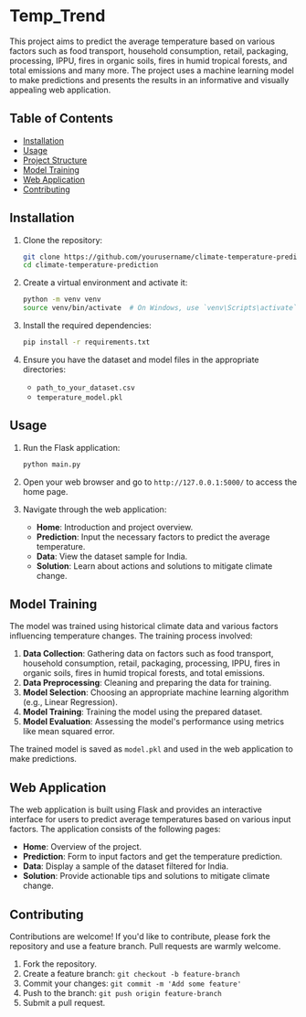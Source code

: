 # Temp_Trend

This project aims to predict the average temperature based on various factors such as food transport, household consumption, retail, packaging, processing, IPPU, fires in organic soils, fires in humid tropical forests, and total emissions and many more. The project uses a machine learning model to make predictions and presents the results in an informative and visually appealing web application.

## Table of Contents
- [Installation](#installation)
- [Usage](#usage)
- [Project Structure](#project-structure)
- [Model Training](#model-training)
- [Web Application](#web-application)
- [Contributing](#contributing)

## Installation

1. Clone the repository:
    ```sh
    git clone https://github.com/yourusername/climate-temperature-prediction.git
    cd climate-temperature-prediction
    ```

2. Create a virtual environment and activate it:
    ```sh
    python -m venv venv
    source venv/bin/activate  # On Windows, use `venv\Scripts\activate`
    ```

3. Install the required dependencies:
    ```sh
    pip install -r requirements.txt
    ```

4. Ensure you have the dataset and model files in the appropriate directories:
    - `path_to_your_dataset.csv`
    - `temperature_model.pkl`

## Usage

1. Run the Flask application:
    ```sh
    python main.py
    ```

2. Open your web browser and go to `http://127.0.0.1:5000/` to access the home page.

3. Navigate through the web application:
    - **Home**: Introduction and project overview.
    - **Prediction**: Input the necessary factors to predict the average temperature.
    - **Data**: View the dataset sample for India.
    - **Solution**: Learn about actions and solutions to mitigate climate change.



## Model Training

The model was trained using historical climate data and various factors influencing temperature changes. The training process involved:

1. **Data Collection**: Gathering data on factors such as food transport, household consumption, retail, packaging, processing, IPPU, fires in organic soils, fires in humid tropical forests, and total emissions.
2. **Data Preprocessing**: Cleaning and preparing the data for training.
3. **Model Selection**: Choosing an appropriate machine learning algorithm (e.g., Linear Regression).
4. **Model Training**: Training the model using the prepared dataset.
5. **Model Evaluation**: Assessing the model's performance using metrics like mean squared error.

The trained model is saved as `model.pkl` and used in the web application to make predictions.

## Web Application

The web application is built using Flask and provides an interactive interface for users to predict average temperatures based on various input factors. The application consists of the following pages:

- **Home**: Overview of the project.
- **Prediction**: Form to input factors and get the temperature prediction.
- **Data**: Display a sample of the dataset filtered for India.
- **Solution**: Provide actionable tips and solutions to mitigate climate change.

## Contributing

Contributions are welcome! If you'd like to contribute, please fork the repository and use a feature branch. Pull requests are warmly welcome.

1. Fork the repository.
2. Create a feature branch: `git checkout -b feature-branch`
3. Commit your changes: `git commit -m 'Add some feature'`
4. Push to the branch: `git push origin feature-branch`
5. Submit a pull request.



